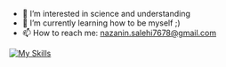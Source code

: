 - 👀 I’m interested in science and understanding
- 🌱 I’m currently learning how to be myself ;)
- 📫 How to reach me: nazanin.salehi7678@gmail.com
<!--- - 💞️ I’m looking to collaborate on ... --->
<!--- - 😄 Pronouns: ... --->
<!--- - ⚡ Fun fact: ... --->
[![My Skills](https://skillicons.dev/icons?i=python,django,docker,linux,vscode,redis,postgres,mysql,mongodb,elasticsearch)](https://skillicons.dev)
<!---
itsEllnamin/itsEllnamin is a ✨ special ✨ repository because its `README.md` (this file) appears on your GitHub profile.
You can click the Preview link to take a look at your changes.
--->
